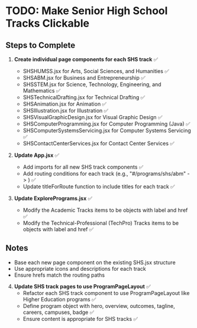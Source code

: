 # TODO: Make Senior High School Tracks Clickable

## Steps to Complete

1. **Create individual page components for each SHS track** ✅
   - SHSHUMSS.jsx for Arts, Social Sciences, and Humanities ✅
   - SHSABM.jsx for Business and Entrepreneurship ✅
   - SHSSTEM.jsx for Science, Technology, Engineering, and Mathematics ✅
   - SHSTechnicalDrafting.jsx for Technical Drafting ✅
   - SHSAnimation.jsx for Animation ✅
   - SHSIllustration.jsx for Illustration ✅
   - SHSVisualGraphicDesign.jsx for Visual Graphic Design ✅
   - SHSComputerProgramming.jsx for Computer Programming (Java) ✅
   - SHSComputerSystemsServicing.jsx for Computer Systems Servicing ✅
   - SHSContactCenterServices.jsx for Contact Center Services ✅

2. **Update App.jsx** ✅
   - Add imports for all new SHS track components ✅
   - Add routing conditions for each track (e.g., "#/programs/shs/abm" -> <SHSABM />) ✅
   - Update titleForRoute function to include titles for each track ✅

3. **Update ExplorePrograms.jsx** ✅
   - Modify the Academic Tracks items to be objects with label and href ✅
   - Modify the Technical-Professional (TechPro) Tracks items to be objects with label and href ✅

## Notes
- Base each new page component on the existing SHS.jsx structure
- Use appropriate icons and descriptions for each track
- Ensure hrefs match the routing paths

4. **Update SHS track pages to use ProgramPageLayout** ✅
   - Refactor each SHS track component to use ProgramPageLayout like Higher Education programs ✅
   - Define program object with hero, overview, outcomes, tagline, careers, campuses, badge ✅
   - Ensure content is appropriate for SHS tracks ✅
